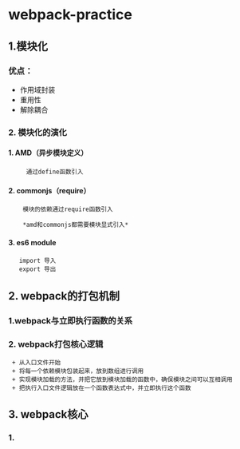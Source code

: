 # webpack-practice
## 1.模块化
### 优点：
   + 作用域封装
   + 重用性
   + 解除耦合
### 2. 模块化的演化
#### 1. AMD（异步模块定义）
         通过define函数引入
#### 2. commonjs（require）
        模块的依赖通过require函数引入
        
        *amd和commonjs都需要模块显式引入*
#### 3. es6 module
       import 导入
       export 导出
## 2. webpack的打包机制
### 1.webpack与立即执行函数的关系
      
### 2. webpack打包核心逻辑
     + 从入口文件开始
     + 将每一个依赖模块包装起来，放到数组进行调用
     + 实现模块加载的方法，并把它放到模块加载的函数中，确保模块之间可以互相调用
     + 把执行入口文件逻辑放在一个函数表达式中，并立即执行这个函数
## 3. webpack核心
 ### 1. 




 
